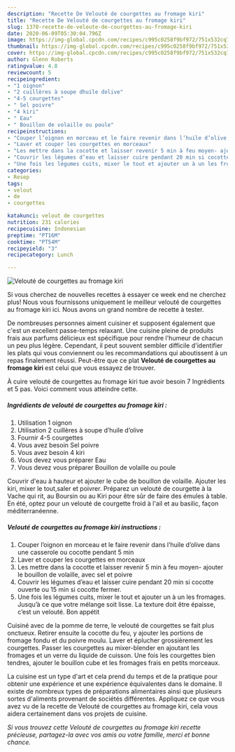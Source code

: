 ```yaml
---
description: "Recette De Velouté de courgettes au fromage kiri"
title: "Recette De Velouté de courgettes au fromage kiri"
slug: 1370-recette-de-veloute-de-courgettes-au-fromage-kiri
date: 2020-06-09T05:30:04.796Z
image: https://img-global.cpcdn.com/recipes/c995c0258f9bf972/751x532cq70/veloute-de-courgettes-au-fromage-kiri-photo-principale-de-la-recette.jpg
thumbnail: https://img-global.cpcdn.com/recipes/c995c0258f9bf972/751x532cq70/veloute-de-courgettes-au-fromage-kiri-photo-principale-de-la-recette.jpg
cover: https://img-global.cpcdn.com/recipes/c995c0258f9bf972/751x532cq70/veloute-de-courgettes-au-fromage-kiri-photo-principale-de-la-recette.jpg
author: Glenn Roberts
ratingvalue: 4.8
reviewcount: 5
recipeingredient:
- "1 oignon"
- "2 cuillères à soupe dhuile dolive"
- "4-5 courgettes"
- " Sel poivre"
- "4 kiri"
- " Eau"
- " Bouillon de volaille ou poule"
recipeinstructions:
- "Couper l’oignon en morceau et le faire revenir dans l’huile d’olive dans une casserole ou cocotte pendant 5 min"
- "Laver et couper les courgettes en morceaux"
- "Les mettre dans la cocotte et laisser revenir 5 min à feu moyen- ajouter le bouillon de volaille, avec sel et poivre"
- "Couvrir les légumes d’eau et laisser cuire pendant 20 min si cocotte ouverte ou 15 min si cocotte fermer."
- "Une fois les légumes cuits, mixer le tout et ajouter un à un les fromages. Jusqu’à ce que votre mélange soit lisse. La texture doit être épaisse, c’est un velouté. Bon appétit"
categories:
- Resep
tags:
- velout
- de
- courgettes

katakunci: velout de courgettes 
nutrition: 231 calories
recipecuisine: Indonesian
preptime: "PT16M"
cooktime: "PT54M"
recipeyield: "3"
recipecategory: Lunch

---
```



![Velouté de courgettes au fromage kiri](https://img-global.cpcdn.com/recipes/c995c0258f9bf972/751x532cq70/veloute-de-courgettes-au-fromage-kiri-photo-principale-de-la-recette.jpg)

Si vous cherchez de nouvelles recettes à essayer ce week end ne cherchez plus! Nous vous fournissons uniquement le meilleur velouté de courgettes au fromage kiri ici. Nous avons un grand nombre de recette à tester.

De nombreuses personnes aiment cuisiner et supposent également que c'est un excellent passe-temps relaxant. Une cuisine pleine de produits frais aux parfums délicieux est spécifique pour rendre l'humeur de chacun un peu plus légère. Cependant, il peut souvent sembler difficile d'identifier les plats qui vous conviennent ou les recommandations qui aboutissent à un repas finalement réussi. Peut-être que ce plat <strong> Velouté de courgettes au fromage kiri </strong> est celui que vous essayez de trouver.

<!--inarticleads1-->

À cuire velouté de courgettes au fromage kiri tue avoir besoin 7 Ingrédients et 5 pas. Voici comment vous atteindre cette.

##### Ingrédients de velouté de courgettes au fromage kiri :

1. Utilisation 1 oignon
1. Utilisation 2 cuillères à soupe d’huile d’olive
1. Fournir 4-5 courgettes
1. Vous avez besoin  Sel poivre
1. Vous avez besoin 4 kiri
1. Vous devez vous préparer  Eau
1. Vous devez vous préparer  Bouillon de volaille ou poule


Couvrir d&#39;eau à hauteur et ajouter le cube de bouillon de volaille. Ajouter les kiri, mixer le tout,saler et poivrer. Préparez un velouté de courgette à la Vache qui rit, au Boursin ou au Kiri pour être sûr de faire des émules à table. En été, optez pour un velouté de courgette froid à l&#39;ail et au basilic, façon méditerranéenne. 

<!--inarticleads2-->

##### Velouté de courgettes au fromage kiri instructions :

1. Couper l’oignon en morceau et le faire revenir dans l’huile d’olive dans une casserole ou cocotte pendant 5 min
1. Laver et couper les courgettes en morceaux
1. Les mettre dans la cocotte et laisser revenir 5 min à feu moyen- ajouter le bouillon de volaille, avec sel et poivre
1. Couvrir les légumes d’eau et laisser cuire pendant 20 min si cocotte ouverte ou 15 min si cocotte fermer.
1. Une fois les légumes cuits, mixer le tout et ajouter un à un les fromages. Jusqu’à ce que votre mélange soit lisse. La texture doit être épaisse, c’est un velouté. Bon appétit


Cuisiné avec de la pomme de terre, le velouté de courgettes se fait plus onctueux. Retirer ensuite la cocotte du feu, y ajouter les portions de fromage fondu et du poivre moulu. Laver et éplucher grossièrement les courgettes. Passer les courgettes au mixer-blender en ajoutant les fromages et un verre du liquide de cuisson. Une fois les courgettes bien tendres, ajouter le bouillon cube et les fromages frais en petits morceaux. 

<!--inarticleads1-->

<p>
La cuisine est un type d'art et cela prend du temps et de la pratique pour obtenir une expérience et une expérience équivalentes dans le domaine. Il existe de nombreux types de préparations alimentaires ainsi que plusieurs sortes d'aliments provenant de sociétés différentes. Appliquez ce que vous avez vu de la recette de Velouté de courgettes au fromage kiri, cela vous aidera certainement dans vos projets de cuisine.
</p>

<p>
<i>Si vous trouvez cette Velouté de courgettes au fromage kiri recette précieuse, partagez-la avec vos amis ou votre famille, merci et bonne chance.</i>
</p>

